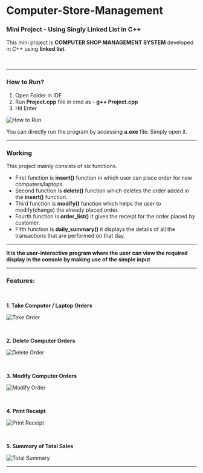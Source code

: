 # Computer-Store-Management

### Mini Project - Using Singly Linked List in C++

This mini project is **COMPUTER SHOP MANAGEMENT SYSTEM** developed in C++ using **linked list**.

<p>&nbsp;</p>

<hr/>

### How to Run?

1. Open Folder in IDE
2. Run **Project.cpp** file in cmd as - **g++ Project.cpp**
3. Hit Enter

![How to Run](https://user-images.githubusercontent.com/65342304/128621157-f96e5710-540a-4759-85be-13a24da0a47e.gif)

You can directly run the program by accessing **a.exe** file. Simply open it.

<hr/>

### Working
This project mainly consists of six functions. <br/>


- First function is **insert()** function in which user can place order for new computers/laptops. <br/>
- Second function is **delete()** function which deletes the order added in the **insert()** function. <br/>
- Third function is **modify()** function which helps the user to modify(change) the already placed order. <br/>
- Fourth function is **order_list()** it gives the receipt for the order placed by customer. <br/>
- Fifth function is **daily_summary()** it displays the details of all the transactions that are performed on that day. 

<hr/>

**It is the user-interactive program where the user can view the required display in the console by making use of the simple input**

<hr/>

### Features:

<p>&nbsp;</p>

  **1. Take Computer / Laptop Orders**

  ![Take Order](https://user-images.githubusercontent.com/65342304/128621630-a8fed14e-3c21-43bb-bfc0-53d4f24b9fae.gif)

<p>&nbsp;</p>

  **2. Delete Computer Orders**
  
  ![Delete Order](https://user-images.githubusercontent.com/65342304/128636992-26709421-f414-4883-97b6-af9a5add5ca2.gif)

<p>&nbsp;</p>

  **3. Modify Computer Orders**
  
  ![Modify Order](https://user-images.githubusercontent.com/65342304/128636871-bf44a72f-000c-4f95-a704-6626209eed15.gif)

<p>&nbsp;</p>

  **4. Print Receipt**

  ![Print Receipt](https://user-images.githubusercontent.com/65342304/128636811-c6d763c1-775a-4437-bd67-1378fffb5fb4.gif)
  
<p>&nbsp;</p>

  **5. Summary of Total Sales**
  
  ![Total Summary](https://user-images.githubusercontent.com/65342304/128636703-330973d9-679a-475e-87b3-fd19ae4fb7ca.png)

<hr/>
